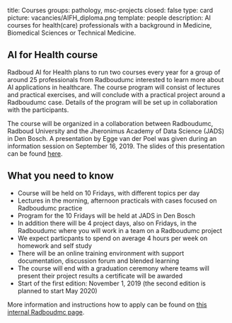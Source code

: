title: Courses 
groups: pathology, msc-projects
closed: false
type: card
picture: vacancies/AIFH_diploma.png
template: people
description: AI courses for health(care) professionals with a background in Medicine, Biomedical Sciences or Technical Medicine. 

## AI for Health course
Radboud AI for Health plans to run two courses every year for a group of around 25 professionals from Radboudumc interested to learn more about AI applications in healthcare. The course program will consist of lectures and practical exercises, and will conclude with a practical project around a Radboudumc case. Details of the program will be set up in collaboration with the participants. 

The course will be organized in a collaboration between Radboudumc, Radboud University and the Jheronimus Academy of Data Science (JADS) in Den Bosch. A presentation by Egge van der Poel was given during an information session on September 16, 2019. The slides of this presentation can be found [here](https://drive.google.com/open?id=1nnYpNSdr10E3Zm7IiV78UFj239eIV4Yx). 

## What you need to know
* Course will be held on 10 Fridays, with different topics per day
* Lectures in the morning, afternoon practicals with cases focused on Radboudumc practice
* Program for the 10 Fridays will be held at JADS in Den Bosch
* In addition there will be 4 project days, also on Fridays, in the Radboudumc where you will work in a team on a Radboudumc project
* We expect particpants to spend on average 4 hours per week on homework and self study
* There will be an online training environment with support documentation, discussion forum and blended learning
* The course will end with a graduation ceremony where teams will present their project results a certificate will be awarded
* Start of the first edition: November 1, 2019 (the second edition is planned to start May 2020)

More information and instructions how to apply can be found on [this internal Radboudmc page](https://www.radboudumc.nl/en/intranet/information-for-researchers/how-can-we-help-you/projects/radboudaiforhealth). 


 <!-- We plan to have 7 obligatory session and 3 that can be selected from a larger list --> 
